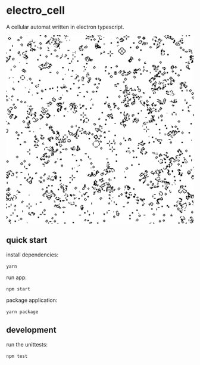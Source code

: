 # electro_cell

A cellular automat written in electron typescript.

![cells](cells.png)

## quick start

install dependencies:

    yarn

run app:

    npm start

package application:

    yarn package

## development

run the unittests:

    npm test
